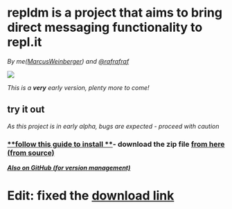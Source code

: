 
repldm is a project that aims to bring direct messaging functionality to repl.it
================================================================================

*By me([MarcusWeinberger](https://repl.it/@MarcusWeinberger)) and [@rafrafraf](https://repl.it/@rafrafraf)*

[![](https://i.imgur.com/5pDahEc.gif)](https://i.imgur.com/5pDahEc.gif)

*This is a **very** early version, plenty more to come!*

try it out
----------

*As this project is in early alpha, bugs are expected - proceed with caution*

### [**follow this guide to install **](https://www.cnet.com/how-to/how-to-install-chrome-extensions-manually/)- download the zip file [from here (from source)](https://github.com/AgeOfMarcus/repl-dm-chrome/archive/master.zip)

[***Also on GitHub (for version management)***](https://github.com/AgeOfMarcus/repl-dm-chrome)

Edit: fixed the [download link](https://github.com/AgeOfMarcus/repl-dm-chrome/archive/master.zip)
=================================================================================================
